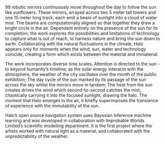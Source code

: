 99 robotic mirrors continuously move throughout the day to follow the sun like sunflowers. These mirrors, arrayed across two 5 meter tall towers and one 15 meter long track, each emit a beam of sunlight into a cloud of water mist. The beams are computationally aligned so that together they draw a bright circle in the air. Dependent entirely on the presence of the sun for its completion, the work explores the possibilities and limitations of technology to capture what is out of reach, to harness nature and bring the sun down to earth. Collaborating with the natural fluctuations in the climate, Halo appears only for moments when the wind, sun, water and technology coincide, creating a form which exists between the material and immaterial.

The work incorporates diverse time scales. Attention is directed to the sun - to beyond humanity’s timeline; as the solar energy interacts with the atmosphere, the weather of the city oscillates over the month of the public exhibition; The day cycle of the sun marked by its passage of the sun across the sky whilst the mirrors move in tandem; The heat from the sun creates drives the wind which second-to-second catches the mist, chaotically carrying it into the focused sunlight, drawing the halo. The moment that Halo emerges in the air, it briefly superimposes the transience of experience with the immutability of the sun.

Halo’s open source navigation system uses Bayesian inference machine learning and was developed in collaboration with Improbable Worlds Limited’s scientific modelling department. It is the first project where the artists worked with natural light as a material, and collaborated with the unpredictability of the weather.
